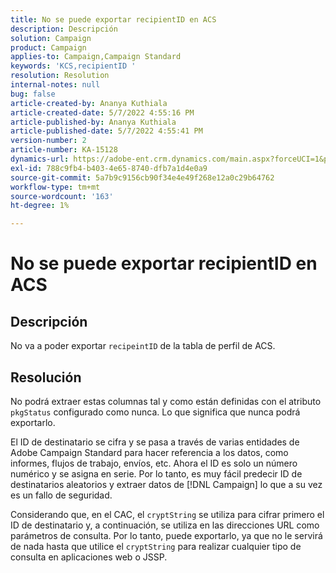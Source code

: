 ```yaml
---
title: No se puede exportar recipientID en ACS
description: Descripción
solution: Campaign
product: Campaign
applies-to: Campaign,Campaign Standard
keywords: 'KCS,recipientID '
resolution: Resolution
internal-notes: null
bug: false
article-created-by: Ananya Kuthiala
article-created-date: 5/7/2022 4:55:16 PM
article-published-by: Ananya Kuthiala
article-published-date: 5/7/2022 4:55:41 PM
version-number: 2
article-number: KA-15128
dynamics-url: https://adobe-ent.crm.dynamics.com/main.aspx?forceUCI=1&pagetype=entityrecord&etn=knowledgearticle&id=21040874-26ce-ec11-a7b5-0022480a8e40
exl-id: 788c9fb4-b403-4e65-8740-dfb7a1d4e0a9
source-git-commit: 5a7b9c9156cb90f34e4e49f268e12a0c29b64762
workflow-type: tm+mt
source-wordcount: '163'
ht-degree: 1%

---
```


# No se puede exportar recipientID en ACS

## Descripción


No va a poder exportar `recipeintID` de la tabla de perfil de ACS.


## Resolución


No podrá extraer estas columnas tal y como están definidas con el atributo `pkgStatus` configurado como nunca. Lo que significa que nunca podrá exportarlo.

El ID de destinatario se cifra y se pasa a través de varias entidades de Adobe Campaign Standard para hacer referencia a los datos, como informes, flujos de trabajo, envíos, etc. Ahora el ID es solo un número numérico y se asigna en serie. Por lo tanto, es muy fácil predecir ID de destinatarios aleatorios y extraer datos de [!DNL Campaign] lo que a su vez es un fallo de seguridad.

Considerando que, en el CAC, el `cryptString` se utiliza para cifrar primero el ID de destinatario y, a continuación, se utiliza en las direcciones URL como parámetros de consulta. Por lo tanto, puede exportarlo, ya que no le servirá de nada hasta que utilice el `cryptString` para realizar cualquier tipo de consulta en aplicaciones web o JSSP.
